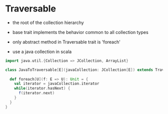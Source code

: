 # Traversable

- the root of the collection hierarchy
- base trait implements the behavior common to all collection types

- only abstract method in Traversable trait is 'foreach'


- use a java collection in scala

```scala
import java.util.{Collection => JCollection, ArrayList}

class JavaToTraversable[E](javaCollection: JCollection[E]) extends Traversable[E] {
  
  def foreach[U](f: E => U): Unit = {
    val iterator = javaCollection.iterator
    while(iterator.hasNext) {
      f(iterator.next)
    }
  }
}

```
